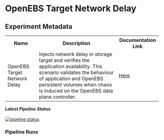 # OpenEBS Target Network Delay

## Experiment Metadata

<table>
<tr>
<th> Name </th>
<th> Description </th>
<th> Documentation Link </th>
</tr>
<tr>
 <td> OpenEBS Target Network Delay </td>
 <td> Injects network delay in storage target and verifies the application availability .This scenario validates the behaviour of application and OpenEBS persistent volumes when chaos is induced on the OpenEBS data plane controller.
 </td>
 <td>  <a href="https://docs.litmuschaos.io/docs/openebs-target-network-delay/"> Here </a> </td>
 </tr>
 </table>

***Latest Pipeline Status***</u><br><br>
[![pipeline status](https://gitlab.mayadata.io/litmuschaos/litmus-e2e/badges/openebs/pipeline.svg)](https://gitlab.mayadata.io/litmuschaos/litmus-e2e/commits/openebs)


### Pipeline Runs
 